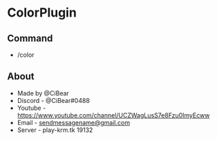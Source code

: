 # ColorPlugin

## Command
- /color

## About
- Made by @CiBear
- Discord - @CiBear#0488
- Youtube - https://www.youtube.com/channel/UCZWagLusS7e8Fzu0ImyEcww
- Email - sendmessagename@gmail.com
- Server - play-krm.tk 19132 